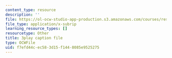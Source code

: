 ```yaml
---
content_type: resource
description: ''
file: https://ol-ocw-studio-app-production.s3.amazonaws.com/courses/res-18-009-learn-differential-equations-up-close-with-gilbert-strang-and-cleve-moler-fall-2015/f7efd44cec583d15f1448085e9525275_mBcLRGuAFUk.srt
file_type: application/x-subrip
learning_resource_types: []
resourcetype: Other
title: 3play caption file
type: OCWFile
uid: f7efd44c-ec58-3d15-f144-8085e9525275
---
```

